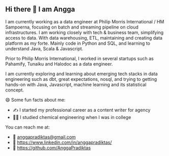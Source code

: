 ## Hi there 👋 I am Angga

I am currently working as a data engineer at Philip Morris International / HM Sampoerna, focusing on batch and streaming pipeline on cloud infrastructures. I am working closely with tech & business team, simplifying access to data. With data warehousing, ETL, maintaining and creating data platform as my forte. Mainly code in Python and SQL, and learning to understand Java, Scala & Javascript.

Prior to Philip Morris International, I worked in several startups such as Pahamify, Tunaiku and Halodoc as a data engineer. 

I am currently exploring and learning about emerging tech stacks in data engineering such as dbt, great expectations, nosql, and trying to getting hands-on with Java, Javascript, machine learning and its statistical concept.


😄 Some fun facts about me: 
  - ✍️ I started my professional career as a content writer for agency
  - 👨‍🎓 I studied chemical engineering when I was in college


You can reach me at:
  - 📧 anggapradiktas@gmail.com
  - 🔗 https://www.linkedin.com/in/anggapradiktas/
  - 🔗 https://github.com/AnggaPradiktas
<!--
**AnggaPradiktas/AnggaPradiktas** is a ✨ _special_ ✨ repository because its `README.md` (this file) appears on your GitHub profile.

Here are some ideas to get you started:

- 🔭 I’m currently working on ...
- 🌱 I’m currently learning ...
- 👯 I’m looking to collaborate on ...
- 🤔 I’m looking for help with ...
- 💬 Ask me about ...
- 📫 How to reach me: ...
- 😄 Pronouns: ...
- ⚡ Fun fact: ...
-->
